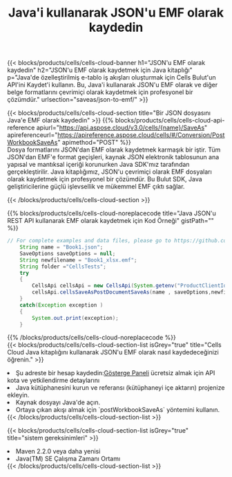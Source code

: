 ﻿---
title:  Java'i kullanarak JSON'u EMF olarak kaydedin
description:  JSON formatındaki dosyayı EMF formatındaki dosya olarak kaydetmek için Aspose.Cells Cloud SDK for Java'i kullanma.
kwords: Excel, Save JSON as EMF, REST, Java
howto: How to save JSON as EMF using Aspose.Cells Cloud Java library.
---
{{< blocks/products/cells/cells-cloud-banner h1="JSON\'u EMF olarak kaydedin" h2="JSON\'u EMF olarak kaydetmek için Java kitaplığı" p="Java\'de özelleştirilmiş e-tablo iş akışları oluşturmak için Cells Bulut\'un API\'ini Kaydet\'i kullanın. Bu, Java\'i kullanarak JSON\'u EMF olarak ve diğer belge formatlarını çevrimiçi olarak kaydetmek için profesyonel bir çözümdür." urlsection="saveas/json-to-emf/" >}}

{{< blocks/products/cells/cells-cloud-section title="Bir JSON dosyasını Java\'e EMF olarak kaydedin" >}}
{{% blocks/products/cells/cells-cloud-api-reference apiurl="https://api.aspose.cloud/v3.0/cells/{name}/SaveAs" apireferenceurl="https://apireference.aspose.cloud/cells/#/Conversion/PostWorkbookSaveAs" apimethod="POST" %}}
<br/>
Dosya formatlarını JSON'dan EMF olarak kaydetmek karmaşık bir iştir. Tüm JSON'dan EMF'e format geçişleri, kaynak JSON elektronik tablosunun ana yapısal ve mantıksal içeriği korunurken Java SDK'mız tarafından gerçekleştirilir. Java kitaplığımız, JSON'u çevrimiçi olarak EMF dosyaları olarak kaydetmek için profesyonel bir çözümdür. Bu Bulut SDK, Java geliştiricilerine güçlü işlevsellik ve mükemmel EMF çıktı sağlar.

{{< /blocks/products/cells/cells-cloud-section >}}

{{% blocks/products/cells/cells-cloud-noreplacecode title="Java JSON\'u REST API kullanarak EMF olarak kaydetmek için Kod Örneği" gistPath="" %}}
  
```java
// For complete examples and data files, please go to https://github.com/aspose-cells-cloud/aspose-cells-cloud-java/
    String name = "Book1.json";
    SaveOptions saveOptions = null;
    String newfilename = "Book1_xlsx.emf";
    String folder ="CellsTests";
    try 
    {
        CellsApi cellsApi = new CellsApi(System.getenv("ProductClientId"), System.getenv("ProductClientSecret"));
        cellsApi.cellsSaveAsPostDocumentSaveAs(name , saveOptions,newfilename,false,false,folder,null,null,null,true);                       
    }
    catch(Exception exception )
    {
        System.out.print(exception);
    }
```
  
{{% /blocks/products/cells/cells-cloud-noreplacecode %}}
<br/>
{{< blocks/products/cells/cells-cloud-section-list isGrey="true" title="Cells Cloud Java kitaplığını kullanarak JSON\'u EMF olarak nasıl kaydedeceğinizi öğrenin." >}}
<li> Şu adreste bir hesap kaydedin:<a href="https://dashboard.aspose.cloud/">Gösterge Paneli</a> ücretsiz almak için API kota ve yetkilendirme detaylarını</li>
<li>Java kütüphanesini kurun ve referansı (kütüphaneyi içe aktarın) projenize ekleyin.</li>
<li>Kaynak dosyayı Java'de açın.</li>
<li>Ortaya çıkan akışı almak için `postWorkbookSaveAs` yöntemini kullanın.</li>
{{< /blocks/products/cells/cells-cloud-section-list >}}

{{< blocks/products/cells/cells-cloud-section-list isGrey="true" title="sistem gereksinimleri" >}}
<li>Maven 2.2.0 veya daha yenisi</li>
<li>Java(TM) SE Çalışma Zamanı Ortamı</li>
{{< /blocks/products/cells/cells-cloud-section-list >}}
